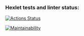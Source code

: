 ### Hexlet tests and linter status:
[![Actions Status](https://github.com/art-ol/frontend-project-44/actions/workflows/hexlet-check.yml/badge.svg)](https://github.com/art-ol/frontend-project-44/actions)

[![Maintainability](https://api.codeclimate.com/v1/badges/265668b8a170ee63a74b/maintainability)](https://codeclimate.com/github/art-ol/frontend-project-44/maintainability)